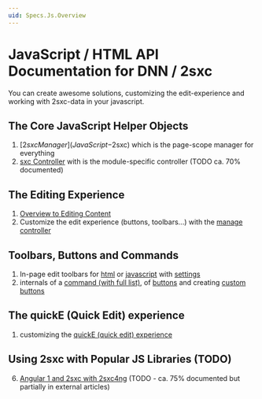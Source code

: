 ```yaml
---
uid: Specs.Js.Overview
---
```

# JavaScript / HTML API Documentation for DNN / 2sxc

You can create awesome solutions, customizing the edit-experience and working with 2sxc-data in your javascript.

## The Core JavaScript Helper Objects
1. [$2sxc Manager](JavaScript-$2sxc) which is the page-scope manager for everything
1. [sxc Controller](JavaScript-Sxc-Controller) with is the module-specific controller (TODO ca. 70% documented)

## The Editing Experience
1. [Overview to Editing Content](Overview-Edit) 
1. Customize the edit experience (buttons, toolbars...) with the [manage controller](JavaScript-Manage-Controller)

## Toolbars, Buttons and Commands
1. In-page edit toolbars for [html](Html-Toolbars-and-Buttons) or [javascript](JavaScript-Toolbars-and-Buttons) with [settings](Html-Js-Toolbar-Settings)
1. internals of a [command (with full list)](Html-Js-Commands), of [buttons](Html-Js-Button) and creating [custom buttons](Html-Js-Command-Custom-Code)

## The quickE (Quick Edit) experience
1. customizing the [quickE (quick edit) experience](Html-Js-$quickE)

## Using 2sxc with Popular JS Libraries (TODO)
6. [Angular 1 and 2sxc with 2sxc4ng](AngularJs-1-Overview) (TODO - ca. 75% documented but partially in external articles)


